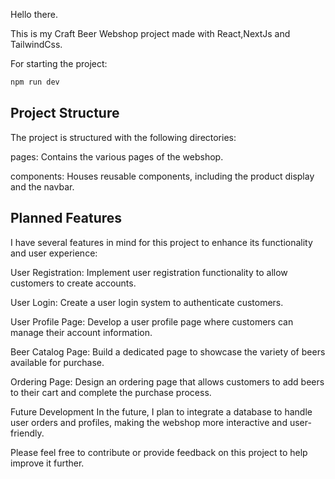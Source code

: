 Hello there.

This is my Craft Beer Webshop project made with React,NextJs and TailwindCss.

For starting the project:
```bash
npm run dev
```

## Project Structure
The project is structured with the following directories:

pages: Contains the various pages of the webshop.

components: Houses reusable components, including the product display and the navbar.

## Planned Features
I have several features in mind for this project to enhance its functionality and user experience:

User Registration: Implement user registration functionality to allow customers to create accounts.

User Login: Create a user login system to authenticate customers.

User Profile Page: Develop a user profile page where customers can manage their account information.

Beer Catalog Page: Build a dedicated page to showcase the variety of beers available for purchase.

Ordering Page: Design an ordering page that allows customers to add beers to their cart and complete the purchase process.

Future Development
In the future, I plan to integrate a database to handle user orders and profiles, making the webshop more interactive and user-friendly.

Please feel free to contribute or provide feedback on this project to help improve it further.